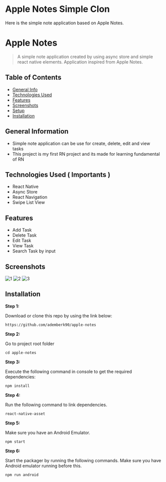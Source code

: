 
# Apple Notes Simple Clon

Here is the simple note application based on Apple Notes.

# Apple Notes
> A simple note application created by using async store and simple react native elements.
> Application inspired from Apple Notes.

## Table of Contents
* [General Info](#general-information)
* [Technologies Used](#technologies-used)
* [Features](#features)
* [Screenshots](#screenshots)
* [Setup](#setup)
* [Installation](#Installation)


## General Information
- Simple note application can be use for create, delete, edit and view tasks 
- This project is my first RN project and its made for learning fundamental of RN



## Technologies Used ( Importants )
- React Native
- Async Store
- React Navigation
- Swipe List View


## Features
- Add Task
- Delete Task
- Edit Task
- View Task
- Search Task by input 



## Screenshots
![1](./screenshots/1.png)
![2](./screenshots/2.png)
![3](./screenshots/3.png)



## Installation
**Step 1:**

Download or clone this repo by using the link below:

```
https://github.com/ademberk90/apple-notes
```

**Step 2:**

Go to project root folder
``` 
cd apple-notes
```

**Step 3:**

Execute the following command in console to get the required dependencies: 

``` 
npm install
```
**Step 4:**

Run the following command to link dependencies.

``` 
react-native-asset
```

**Step 5:**

Make sure you have an Android Emulator.

``` 
npm start 
```

**Step 6:**

Start the packager by running the following commands. Make sure you have Android emulator running before this.

``` 
npm run android 
```

